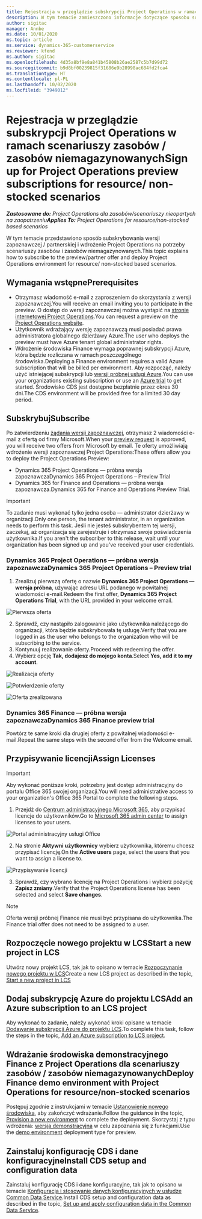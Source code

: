 ```yaml
---
title: Rejestracja w przeglądzie subskrypcji Project Operations w ramach scenariuszy zasobów / zasobów niemagazynowanych
description: W tym temacie zamieszczono informacje dotyczące sposobu subskrypcji i wdrożenia Project Operations do obsługi zasobów i zasobów niemagazynowanych.
author: sigitac
manager: Annbe
ms.date: 10/01/2020
ms.topic: article
ms.service: dynamics-365-customerservice
ms.reviewer: kfend
ms.author: sigitac
ms.openlocfilehash: 4d35a8bf9e8a841b45808b26ae2587c5b7d99d72
ms.sourcegitcommit: b9d8bf00239815f31686e9b28998ac684fd2fca4
ms.translationtype: HT
ms.contentlocale: pl-PL
ms.lasthandoff: 10/02/2020
ms.locfileid: "3949012"
---
```

# <a name="sign-up-for-project-operations-preview-subscriptions-for-resource-non-stocked-scenarios"></a><span data-ttu-id="9312b-103">Rejestracja w przeglądzie subskrypcji Project Operations w ramach scenariuszy zasobów / zasobów niemagazynowanych</span><span class="sxs-lookup"><span data-stu-id="9312b-103">Sign up for Project Operations preview subscriptions for resource/ non-stocked scenarios</span></span>

<span data-ttu-id="9312b-104">_**Zastosowane do:** Project Operations dla zasobów/scenariuszy nieopartych na zaopatrzeniu_</span><span class="sxs-lookup"><span data-stu-id="9312b-104">_**Applies To:** Project Operations for resource/non-stocked based scenarios_</span></span>

<span data-ttu-id="9312b-105">W tym temacie przedstawiono sposób subskrybowania wersji zapoznawczej / partnerskiej i wdrożenie Project Operations na potrzeby scenariuszy zasobów i zasobów niemagazynowanych.</span><span class="sxs-lookup"><span data-stu-id="9312b-105">This topic explains how to subscribe to the preview/partner offer and deploy Project Operations environment for resource/ non-stocked based scenarios.</span></span>

## <a name="prerequisites"></a><span data-ttu-id="9312b-106">Wymagania wstępne</span><span class="sxs-lookup"><span data-stu-id="9312b-106">Prerequisites</span></span>

- <span data-ttu-id="9312b-107">Otrzymasz wiadomość e-mail z zaproszeniem do skorzystania z wersji zapoznawczej.</span><span class="sxs-lookup"><span data-stu-id="9312b-107">You will receive an email inviting you to participate in the preview.</span></span> <span data-ttu-id="9312b-108">O dostęp do wersji zapoznawczej można wystąpić na [stronie internetowej Project Operations](https://dynamics.microsoft.com/en-us/project-operations/overview/).</span><span class="sxs-lookup"><span data-stu-id="9312b-108">You can request a preview on the [Project Operations website](https://dynamics.microsoft.com/en-us/project-operations/overview/).</span></span>
- <span data-ttu-id="9312b-109">Użytkownik wdrażający wersję zapoznawczą musi posiadać prawa administratora globalnego dzierżawy Azure.</span><span class="sxs-lookup"><span data-stu-id="9312b-109">The user who deploys the preview must have Azure tenant global administrator rights.</span></span>
- <span data-ttu-id="9312b-110">Wdrożenie środowiska Finance wymaga poprawnej subskrypcji Azure, która będzie rozliczana w ramach poszczególnego środowiska.</span><span class="sxs-lookup"><span data-stu-id="9312b-110">Deploying a Finance environment requires a valid Azure subscription that will be billed per environment.</span></span> <span data-ttu-id="9312b-111">Aby rozpocząć, należy użyć istniejącej subskrypcji lub [wersji próbnej usługi Azure](https://azure.microsoft.com/en-us/free/).</span><span class="sxs-lookup"><span data-stu-id="9312b-111">You can use your organizations existing subscription or use an [Azure trial](https://azure.microsoft.com/en-us/free/) to get started.</span></span> <span data-ttu-id="9312b-112">Środowisko CDS jest dostępne bezpłatnie przez okres 30 dni.</span><span class="sxs-lookup"><span data-stu-id="9312b-112">The CDS environment will be provided free for a limited 30 day period.</span></span>

## <a name="subscribe"></a><span data-ttu-id="9312b-113">Subskrybuj</span><span class="sxs-lookup"><span data-stu-id="9312b-113">Subscribe</span></span>

<span data-ttu-id="9312b-114">Po zatwierdzeniu [żądania wersji zapoznawczej](https://forms.office.com/FormsPro/Pages/ResponsePage.aspx?id=v4j5cvGGr0GRqy180BHbR56j8lZs0FdAvwT75_WNFyxUMkRDV1NYQU5TNjE2VjhKOVBUNVg2R0s1NC4u), otrzymasz 2 wiadomości e-mail z ofertą od firmy Microsoft.</span><span class="sxs-lookup"><span data-stu-id="9312b-114">When your [preview request](https://forms.office.com/FormsPro/Pages/ResponsePage.aspx?id=v4j5cvGGr0GRqy180BHbR56j8lZs0FdAvwT75_WNFyxUMkRDV1NYQU5TNjE2VjhKOVBUNVg2R0s1NC4u) is approved, you will receive two offers from Microsoft by email.</span></span> <span data-ttu-id="9312b-115">Te oferty umożliwiają wdrożenie wersji zapoznawczej Project Operations:</span><span class="sxs-lookup"><span data-stu-id="9312b-115">These offers allow you to deploy the Project Operations Preview:</span></span>

- <span data-ttu-id="9312b-116">Dynamics 365 Project Operations — próbna wersja zapoznawcza</span><span class="sxs-lookup"><span data-stu-id="9312b-116">Dynamics 365 Project Operations – Preview Trial</span></span>
- <span data-ttu-id="9312b-117">Dynamics 365 for Finance and Operations — próbna wersja zapoznawcza.</span><span class="sxs-lookup"><span data-stu-id="9312b-117">Dynamics 365 for Finance and Operations Preview Trial.</span></span>

> [!IMPORTANT]
> <span data-ttu-id="9312b-118">To zadanie musi wykonać tylko jedna osoba — administrator dzierżawy w organizacji.</span><span class="sxs-lookup"><span data-stu-id="9312b-118">Only one person, the tenant administrator, in an organization needs to perform this task.</span></span> <span data-ttu-id="9312b-119">Jeśli nie jesteś subskrybentem tej wersji, zaczekaj, aż organizacja się zarejestruje i otrzymasz swoje poświadczenia użytkownika.</span><span class="sxs-lookup"><span data-stu-id="9312b-119">If you aren't the subscriber to this release, wait until your organization has been signed up and you've received your user credentials.</span></span>

### <a name="dynamics-365-project-operations--preview-trial"></a><span data-ttu-id="9312b-120">Dynamics 365 Project Operations — próbna wersja zapoznawcza</span><span class="sxs-lookup"><span data-stu-id="9312b-120">Dynamics 365 Project Operations – Preview trial</span></span>

1. <span data-ttu-id="9312b-121">Zrealizuj pierwszą ofertę o nazwie **Dynamics 365 Project Operations — wersja próbna**, używając adresu URL podanego w powitalnej wiadomości e-mail.</span><span class="sxs-lookup"><span data-stu-id="9312b-121">Redeem the first offer, **Dynamics 365 Project Operations Trial**, with the URL provided in your welcome email.</span></span>

![Pierwsza oferta](./media/1FirstOffer.png)

2. <span data-ttu-id="9312b-123">Sprawdź, czy nastąpiło zalogowanie jako użytkownika należącego do organizacji, która będzie subskrybowała tę usługę.</span><span class="sxs-lookup"><span data-stu-id="9312b-123">Verify that you are logged in as the user who belongs to the organization who will be subscribing to the service.</span></span>
3. <span data-ttu-id="9312b-124">Kontynuuj realizowanie oferty.</span><span class="sxs-lookup"><span data-stu-id="9312b-124">Proceed with redeeming the offer.</span></span> 
4. <span data-ttu-id="9312b-125">Wybierz opcję **Tak, dodajesz do mojego konta**.</span><span class="sxs-lookup"><span data-stu-id="9312b-125">Select **Yes, add it to my account**.</span></span>

![Realizacja oferty](./media/2RedeemFirstOffer.png)

![Potwierdzenie oferty](./media/3ConfirmFirstOffer.png)

![Oferta zrealizowana](./media/4OfferSuccessfulyRedeemed.png)

### <a name="dynamics-365-finance-preview-trial"></a><span data-ttu-id="9312b-129">Dynamics 365 Finance — próbna wersja zapoznawcza</span><span class="sxs-lookup"><span data-stu-id="9312b-129">Dynamics 365 Finance preview trial</span></span>

<span data-ttu-id="9312b-130">Powtórz te same kroki dla drugiej oferty z powitalnej wiadomości e-mail.</span><span class="sxs-lookup"><span data-stu-id="9312b-130">Repeat the same steps with the second offer from the Welcome email.</span></span>

## <a name="assign-licenses"></a><span data-ttu-id="9312b-131">Przypisywanie licencji</span><span class="sxs-lookup"><span data-stu-id="9312b-131">Assign Licenses</span></span>

> [!IMPORTANT]
> <span data-ttu-id="9312b-132">Aby wykonać poniższe kroki, potrzebny jest dostęp administracyjny do portalu Office 365 swojej organizacji.</span><span class="sxs-lookup"><span data-stu-id="9312b-132">You will need administrative access to your organization's Office 365 Portal to complete the following steps.</span></span>

1. <span data-ttu-id="9312b-133">Przejdź do [Centrum administracyjnego Microsoft 365](https://portal.office.com/), aby przypisać licencje do użytkowników.</span><span class="sxs-lookup"><span data-stu-id="9312b-133">Go to [Microsoft 365 admin center](https://portal.office.com/) to assign licenses to your users.</span></span>

![Portal administracyjny usługi Office](./media/5OfficeAdminPortal.png)

2. <span data-ttu-id="9312b-135">Na stronie **Aktywni użytkownicy** wybierz użytkownika, któremu chcesz przypisać licencję.</span><span class="sxs-lookup"><span data-stu-id="9312b-135">On the **Active users** page, select the users that you want to assign a license to.</span></span>

![Przypisywanie licencji](./media/6AssignLicenses.png)

3. <span data-ttu-id="9312b-137">Sprawdź, czy wybrano licencję na Project Operations i wybierz pozycję **Zapisz zmiany**.</span><span class="sxs-lookup"><span data-stu-id="9312b-137">Verify that the Project Operations license has been selected and select **Save changes**.</span></span> 

> [!NOTE]
> <span data-ttu-id="9312b-138">Oferta wersji próbnej Finance nie musi być przypisana do użytkownika.</span><span class="sxs-lookup"><span data-stu-id="9312b-138">The Finance trial offer does not need to be assigned to a user.</span></span>

## <a name="start-a-new-project-in-lcs"></a><span data-ttu-id="9312b-139">Rozpoczęcie nowego projektu w LCS</span><span class="sxs-lookup"><span data-stu-id="9312b-139">Start a new project in LCS</span></span>

<span data-ttu-id="9312b-140">Utwórz nowy projekt LCS, tak jak to opisano w temacie [Rozpoczynanie nowego projektu w LCS](create-lcs-project.md)</span><span class="sxs-lookup"><span data-stu-id="9312b-140">Create a new LCS project as described in the topic, [Start a new project in LCS](create-lcs-project.md)</span></span>

## <a name="add-an-azure-subscription-to-an-lcs-project"></a><span data-ttu-id="9312b-141">Dodaj subskrypcję Azure do projektu LCS</span><span class="sxs-lookup"><span data-stu-id="9312b-141">Add an Azure subscription to an LCS project</span></span>

<span data-ttu-id="9312b-142">Aby wykonać to zadanie, należy wykonać kroki opisane w temacie [Dodawanie subskrypcji Azure do projektu LCS](resource-add-azure-subscription-lcs-project.md).</span><span class="sxs-lookup"><span data-stu-id="9312b-142">To complete this task, follow the steps in the topic, [Add an Azure subscription to LCS project](resource-add-azure-subscription-lcs-project.md).</span></span>

## <a name="deploy-finance-demo-environment-with-project-operations-for-resourcenon-stocked-scenarios"></a><span data-ttu-id="9312b-143">Wdrażanie środowiska demonstracyjnego Finance z Project Operations dla scenariuszy zasobów / zasobów niemagazynowanych</span><span class="sxs-lookup"><span data-stu-id="9312b-143">Deploy Finance demo environment with Project Operations for resource/non-stocked scenarios</span></span>

<span data-ttu-id="9312b-144">Postępuj zgodnie z instrukcjami w temacie [Ustanowienie nowego środowiska](resource-provision-new-environment.md), aby zakończyć wdrażanie.</span><span class="sxs-lookup"><span data-stu-id="9312b-144">Follow the guidance in the topic, [Provision a new environment](resource-provision-new-environment.md) to complete the deployment.</span></span> <span data-ttu-id="9312b-145">Skorzystaj z typu wdrożenia: [wersja demonstracyjna](https://docs.microsoft.com/dynamics365/fin-ops-core/dev-itpro/deployment/deploy-demo-environment) w celu zapoznania się z funkcjami.</span><span class="sxs-lookup"><span data-stu-id="9312b-145">Use the [demo environment](https://docs.microsoft.com/dynamics365/fin-ops-core/dev-itpro/deployment/deploy-demo-environment) deployment type for preview.</span></span>

## <a name="install-cds-setup-and-configuration-data"></a><span data-ttu-id="9312b-146">Zainstaluj konfigurację CDS i dane konfiguracyjne</span><span class="sxs-lookup"><span data-stu-id="9312b-146">Install CDS setup and configuration data</span></span>

<span data-ttu-id="9312b-147">Zainstaluj konfigurację CDS i dane konfiguracyjne, tak jak to opisano w temacie [Konfiguracja i stosowanie danych konfiguracyjnych w usłudze Common Data Service](resource-apply-pro-setup-config-data.md).</span><span class="sxs-lookup"><span data-stu-id="9312b-147">Install CDS setup and configuration data as described in the topic, [Set up and apply configuration data in the Common Data Service](resource-apply-pro-setup-config-data.md).</span></span>

